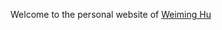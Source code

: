 Welcome to the personal website of <a href="https://weiming-hu.github.io/" rel="nofollow">Weiming Hu</a>
